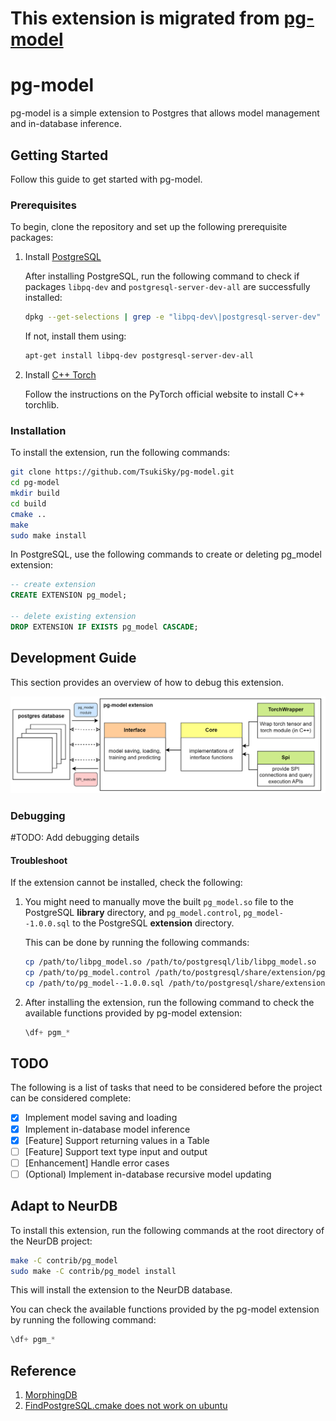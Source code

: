 # This extension is migrated from [pg-model](https://github.com/TsukiSky/pg-model)

# pg-model
pg-model is a simple extension to Postgres that allows model management and in-database inference.

## Getting Started
Follow this guide to get started with pg-model.

### Prerequisites

To begin, clone the repository and set up the following prerequisite packages:

1. Install [PostgreSQL](https://www.postgresql.org/download/)

   After installing PostgreSQL, run the following command to check if packages `libpq-dev` and `postgresql-server-dev-all` are successfully installed:

   ```bash
   dpkg --get-selections | grep -e "libpq-dev\|postgresql-server-dev"
   ```

   If not, install them using:

   ```bash
   apt-get install libpq-dev postgresql-server-dev-all
   ```

2. Install [C++ Torch](https://pytorch.org/get-started/locally/)

   Follow the instructions on the PyTorch official website to install C++ torchlib.

### Installation
To install the extension, run the following commands:

```bash
git clone https://github.com/TsukiSky/pg-model.git
cd pg-model
mkdir build
cd build
cmake ..
make
sudo make install
```

In PostgreSQL, use the following commands to create or deleting pg_model extension:

```sql
-- create extension
CREATE EXTENSION pg_model;

-- delete existing extension
DROP EXTENSION IF EXISTS pg_model CASCADE;
```

## Development Guide
This section provides an overview of how to debug this extension.

![pg-model](./docs/pg-model.png)

### Debugging

\#TODO: Add debugging details

#### Troubleshoot

If the extension cannot be installed, check the following:

1. You might need to manually move the built `pg_model.so` file to the PostgreSQL **library** directory, and `pg_model.control`, `pg_model--1.0.0.sql` to the PostgreSQL **extension** directory.

   This can be done by running the following commands:
   
   ```bash
   cp /path/to/libpg_model.so /path/to/postgresql/lib/libpg_model.so
   cp /path/to/pg_model.control /path/to/postgresql/share/extension/pg_model.control
   cp /path/to/pg_model--1.0.0.sql /path/to/postgresql/share/extension/pg_model--1.0.0.sql
   ```

2. After installing the extension, run the following command to check the available functions provided by pg-model extension:

   ```sql
   \df+ pgm_*
   ```

## TODO
The following is a list of tasks that need to be considered before the project can be considered complete:
- [x] Implement model saving and loading
- [x] Implement in-database model inference
- [x] [Feature] Support returning values in a Table
- [ ] [Feature] Support text type input and output
- [ ] [Enhancement] Handle error cases
- [ ] (Optional) Implement in-database recursive model updating

## Adapt to NeurDB
To install this extension, run the following commands at the root directory of the NeurDB project:

```bash
make -C contrib/pg_model
sudo make -C contrib/pg_model install
```

This will install the extension to the NeurDB database.

You can check the available functions provided by the pg-model extension by running the following command:

```sql
\df+ pgm_*
```

## Reference
1. [MorphingDB](https://github.com/MorphingDB/MorphingDB)
2. [FindPostgreSQL.cmake does not work on ubuntu](https://stackoverflow.com/questions/13920383/findpostgresql-cmake-wont-work-on-ubuntu)

